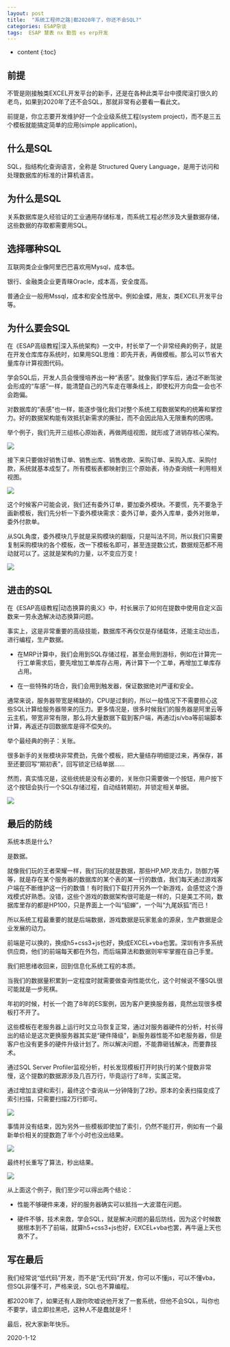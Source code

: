 ```yaml
---
layout: post
title:  "系统工程师之路|都2020年了，你还不会SQL?"
categories: ESAP杂谈
tags:  ESAP 慧表 nx 勤哲 es erp开发
---
```


* content
{:toc}

## 前提

不管是刚接触类EXCEL开发平台的新手，还是在各种此类平台中摸爬滚打很久的老鸟，如果到2020年了还不会SQL，那就非常有必要看一看此文。

前提是，你立志要开发维护好一个企业级系统工程(system project)，而不是三五个模板就能搞定简单的应用(simple application)。

## 什么是SQL

SQL，指结构化查询语言，全称是 Structured Query Language，是用于访问和处理数据库的标准的计算机语言。

## 为什么是SQL

关系数据库是久经验证的工业通用存储标准，而系统工程必然涉及大量数据存储，这些数据的存取都需要用SQL。

## 选择哪种SQL

互联网类企业像阿里巴巴喜欢用Mysql，成本低。

银行、金融类企业更青睐Oracle，成本高，安全度高。

普通企业一般用Mssql，成本和安全性居中。例如金蝶，用友，类EXCEL开发平台等。

## 为什么要会SQL

在《ESAP高级教程|深入系统架构》一文中，村长举了一个非常经典的例子，就是在开发仓库库存系统时，如果用SQL思维：即先开表，再做模板。那么可以节省大量库存计算视图代码。

学会SQL后，开发人员会慢慢培养出一种“表感”。就像我们学车后，通过不断驾驶会形成的“车感”一样，能清楚自己的汽车走在哪条线上，即使松开方向盘一会也不会跑偏。

对数据库的“表感”也一样，能逐步强化我们对整个系统工程数据架构的统筹和掌控力。好的数据架构能有效抵抗新需求的撕扯，而不会因此陷入无限重构的困境。

举个例子，我们先开三组核心原始表，再做两组视图，就形成了进销存核心架构。

![](/img/log20-1.png)

接下来只要做好销售订单、销售出库、销售收款、采购订单、采购入库、采购付款，系统就基本成型了。所有模板表都映射到三个原始表，待办查询统一利用相关视图。

![](/img/log20-2.png)

这个时候客户可能会说，我们还有委外订单，要加委外模块。不要慌，先不要急于画新模板，我们先分析一下委外模块需求：委外订单，委外入库单，委外对账单，委外付款单。

从SQL角度，委外模块几乎就是采购模块的翻版，只是叫法不同，所以我们只需要复制采购模块的各个模板，改一下模板名即可，甚至连提数公式，数据规范都不用动就可以了。这就是架构的力量，以不变应万变！

![](/img/log20-3.png)

## 进击的SQL

在《ESAP高级教程|动态换算的奥义》中，村长展示了如何在提数中使用自定义函数来一劳永逸解决动态换算问题。

事实上，这是非常重要的高级技能，数据库不再仅仅是存储载体，还能主动出击，进行编程，生产数据。

* 在MRP计算中，我们会用到SQL存储过程，甚至会用到游标，例如在计算完一行工单需求后，要先增加工单库存占用，再计算下一个工单，再增加工单库存占用。

* 在一些特殊的场合，我们会用到触发器，保证数据绝对严谨和安全。

通常来说，服务器带宽是稀缺的，CPU是过剩的，所以一般情况下不需要担心这些SQL计算给服务器带来的压力。更多情况是，很多时候我们的服务器是阿里云等云主机，带宽非常有限，那么将大量数据下载到客户端，再通过js/vba等前端脚本计算，再返还存回数据库是得不偿失的。

举个最经典的例子：关账。

很多新手的关账模块非常费劲，先做个模板，把大量结存明细提过来，再保存，甚至还要回写“期初表”，回写锁定已结单据……

然而，真实情况是，这些统统是没有必要的，关账你只需要做一个按钮，用户按下这个按钮会执行一个SQL存储过程，自动结转期初，并锁定相关单据。

![](/img/log20-4.png)

## 最后的防线

系统本质是什么?

是数据。

就像我们玩的王者荣耀一样，我们玩的就是数据，那些HP,MP,攻击力，防御力等等，就是存在某个服务器的数据库的某个表的某一行的数值，我们每天通过游戏客户端在不断维护这一行的数值！有时我们下载打开另外一个新游戏，会感觉这个游戏模式好熟悉。没错，这些个游戏的数据架构很可能是一样的，只是美工不同，数据库里存的都是HP100，只是界面上一个叫“貂蝉”，一个叫“九尾妖狐”而已！

所以系统工程最重要的就是后端数据，游戏数据是玩家氪金的源泉，生产数据是企业发展的动力。

前端是可以换的，换成h5+css3+js也好，换成EXCEL+vba也罢。深圳有许多系统供应商，他们的前端每天都在外包，而后端算法和数据则牢牢掌握在自己手里。

我们把思绪收回来，回到信息化系统工程的本质。

当我们的数据量积累到一定程度时就需要做查询性能优化，这个时候说不懂SQL很可能就是一步死棋。

年初的时候，村长一个跑了8年的ES案例，因为客户更换服务器，竟然出现很多模板打不开了。

这些模板在老服务器上运行时又立马恢复正常，通过对服务器硬件的分析，村长得出的结论是这次更换服务器其实是“硬件降级”，新服务器性能不如老服务器，但是客户也没有更多的硬件升级计划了。所以解决问题，不能靠砸钱解决，而要靠技术。

通过SQL Server Profiler监视分析，村长发现模板打开时执行的某个提数非常慢，这个提数的数据源涉及几百万行，毕竟运行了8年，实属正常。

通过增加主键和索引，最终这个查询从一分钟降到了2秒。原本的全表扫描变成了索引扫描，只需要扫描2万行即可。

![](/img/log20-5.png)

事情并没有结束，因为另外一些模板即使加了索引，仍然不能打开，例如有一个最新单价相关的提数跑了半个小时也没出结果。

![](/img/log20-6.png)

最终村长重写了算法，秒出结果。

![](/img/log20-7.png)

从上面这个例子，我们至少可以得出两个结论：

* 性能不够硬件来凑，好的服务器确实可以抵挡一大波潜在问题。

* 硬件不够，技术来救，学会SQL，就是解决问题的最后防线，因为这个时候数据根本到不了前端，就算h5+css3+js也好，EXCEL+vba也罢，再牛逼上天也救不了。

## 写在最后

我们经常说“低代码”开发，而不是“无代码”开发，你可以不懂js，可以不懂vba，但SQL非懂不可，严格来说，SQL也不算编程。

都2020年了，如果还有人跟你吹嘘说他开发了一套系统，但他不会SQL，叫你也不要学，请立即拉黑吧，这种人不是蠢就是坏！

最后，祝大家新年快乐。

2020-1-12